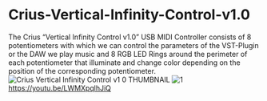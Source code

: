 # Crius-Vertical-Infinity-Control-v1.0
The Crius “Vertical Infinity Control v1.0” USB MIDI Controller consists of 8 potentiometers with which we can control the parameters of the VST-Plugin or the DAW we play music and 8 RGB LED Rings around the perimeter of each potentiometer  that illuminate and change color depending on the position of the corresponding potentiometer.
![Crius Vertical Infinity Control v1 0 THUMBNAIL](https://user-images.githubusercontent.com/63908995/225076513-d4d839c3-7247-4933-bd9a-1a9f171d3f3a.png)
![1](https://user-images.githubusercontent.com/63908995/225076469-0538d609-4682-4757-aec7-06b872ee9156.jpg)
https://youtu.be/LWMXpqlhJiQ
